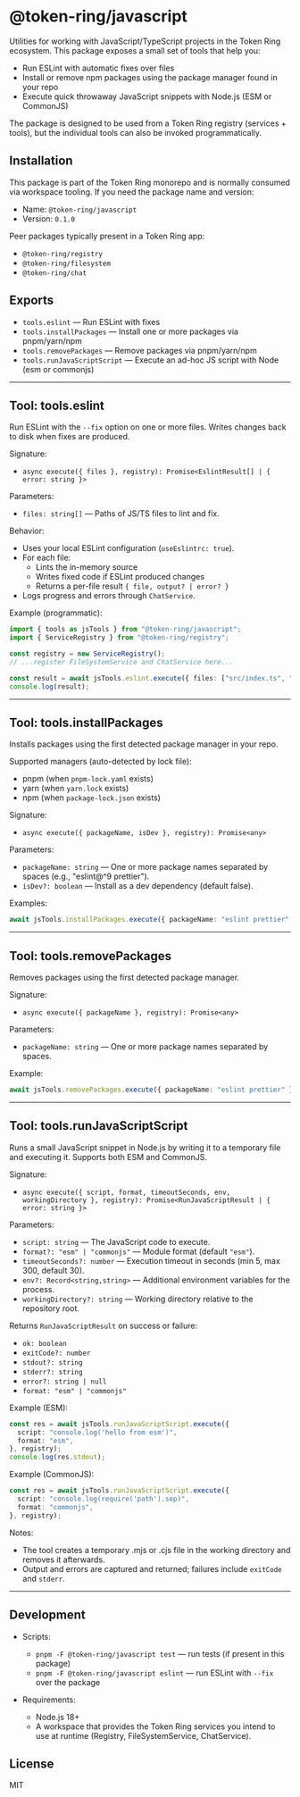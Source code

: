 # @token-ring/javascript

Utilities for working with JavaScript/TypeScript projects in the Token Ring ecosystem. This package exposes a small set of tools that help you:
- Run ESLint with automatic fixes over files
- Install or remove npm packages using the package manager found in your repo
- Execute quick throwaway JavaScript snippets with Node.js (ESM or CommonJS)

The package is designed to be used from a Token Ring registry (services + tools), but the individual tools can also be invoked programmatically.

## Installation

This package is part of the Token Ring monorepo and is normally consumed via workspace tooling. If you need the package name and version:

- Name: `@token-ring/javascript`
- Version: `0.1.0`

Peer packages typically present in a Token Ring app:
- `@token-ring/registry`
- `@token-ring/filesystem`
- `@token-ring/chat`

## Exports

- `tools.eslint` — Run ESLint with fixes
- `tools.installPackages` — Install one or more packages via pnpm/yarn/npm
- `tools.removePackages` — Remove packages via pnpm/yarn/npm
- `tools.runJavaScriptScript` — Execute an ad-hoc JS script with Node (esm or commonjs)

---

## Tool: tools.eslint
Run ESLint with the `--fix` option on one or more files. Writes changes back to disk when fixes are produced.

Signature:
- `async execute({ files }, registry): Promise<EslintResult[] | { error: string }>`

Parameters:
- `files: string[]` — Paths of JS/TS files to lint and fix.

Behavior:
- Uses your local ESLint configuration (`useEslintrc: true`).
- For each file:
  - Lints the in-memory source
  - Writes fixed code if ESLint produced changes
  - Returns a per-file result `{ file, output? | error? }`
- Logs progress and errors through `ChatService`.

Example (programmatic):
```ts
import { tools as jsTools } from "@token-ring/javascript";
import { ServiceRegistry } from "@token-ring/registry";

const registry = new ServiceRegistry();
// ...register FileSystemService and ChatService here...

const result = await jsTools.eslint.execute({ files: ["src/index.ts", "src/util.ts"] }, registry);
console.log(result);
```

---

## Tool: tools.installPackages
Installs packages using the first detected package manager in your repo.

Supported managers (auto-detected by lock file):
- pnpm (when `pnpm-lock.yaml` exists)
- yarn (when `yarn.lock` exists)
- npm (when `package-lock.json` exists)

Signature:
- `async execute({ packageName, isDev }, registry): Promise<any>`

Parameters:
- `packageName: string` — One or more package names separated by spaces (e.g., "eslint@^9 prettier").
- `isDev?: boolean` — Install as a dev dependency (default false).

Examples:
```ts
await jsTools.installPackages.execute({ packageName: "eslint prettier", isDev: true }, registry);
```

---

## Tool: tools.removePackages
Removes packages using the first detected package manager.

Signature:
- `async execute({ packageName }, registry): Promise<any>`

Parameters:
- `packageName: string` — One or more package names separated by spaces.

Example:
```ts
await jsTools.removePackages.execute({ packageName: "eslint prettier" }, registry);
```

---

## Tool: tools.runJavaScriptScript
Runs a small JavaScript snippet in Node.js by writing it to a temporary file and executing it. Supports both ESM and CommonJS.

Signature:
- `async execute({ script, format, timeoutSeconds, env, workingDirectory }, registry): Promise<RunJavaScriptResult | { error: string }>`

Parameters:
- `script: string` — The JavaScript code to execute.
- `format?: "esm" | "commonjs"` — Module format (default `"esm"`).
- `timeoutSeconds?: number` — Execution timeout in seconds (min 5, max 300, default 30).
- `env?: Record<string,string>` — Additional environment variables for the process.
- `workingDirectory?: string` — Working directory relative to the repository root.

Returns `RunJavaScriptResult` on success or failure:
- `ok: boolean`
- `exitCode?: number`
- `stdout?: string`
- `stderr?: string`
- `error?: string | null`
- `format: "esm" | "commonjs"`

Example (ESM):
```ts
const res = await jsTools.runJavaScriptScript.execute({
  script: "console.log('hello from esm')",
  format: "esm",
}, registry);
console.log(res.stdout);
```

Example (CommonJS):
```ts
const res = await jsTools.runJavaScriptScript.execute({
  script: "console.log(require('path').sep)",
  format: "commonjs",
}, registry);
```

Notes:
- The tool creates a temporary .mjs or .cjs file in the working directory and removes it afterwards.
- Output and errors are captured and returned; failures include `exitCode` and `stderr`.

---

## Development

- Scripts:
  - `pnpm -F @token-ring/javascript test` — run tests (if present in this package)
  - `pnpm -F @token-ring/javascript eslint` — run ESLint with `--fix` over the package

- Requirements:
  - Node.js 18+
  - A workspace that provides the Token Ring services you intend to use at runtime (Registry, FileSystemService, ChatService).

## License

MIT
